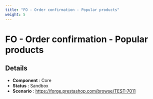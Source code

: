 ```yaml
---
title: "FO - Order confirmation - Popular products"
weight: 5
---
```


# FO - Order confirmation - Popular products
## Details
* **Component** : Core
* **Status** : Sandbox
* **Scenario** : https://forge.prestashop.com/browse/TEST-7011

